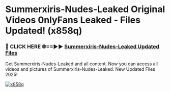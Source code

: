 # Summerxiris-Nudes-Leaked Original Videos 0nlyFans Leaked - Files Updated! (x858q)

<h3>🔴 CLICK HERE 🌐==►► <a href="https://tinyurl.com/52m3yx9h" rel="nofollow">Summerxiris-Nudes-Leaked Updated Files</a></h3>

Get Summerxiris-Nudes-Leaked and all content. Now you can access all videos and pictures of Summerxiris-Nudes-Leaked. New Updated Files 2025!

[![x858q](https://i.imgur.com/TnHtlc8.gif)](https://tinyurl.com/52m3yx9h)
